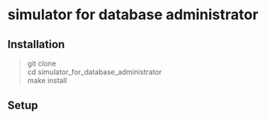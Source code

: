 # simulator for database administrator
## Installation
> git clone  
> cd simulator_for_database_administrator  
> make install  
## Setup


